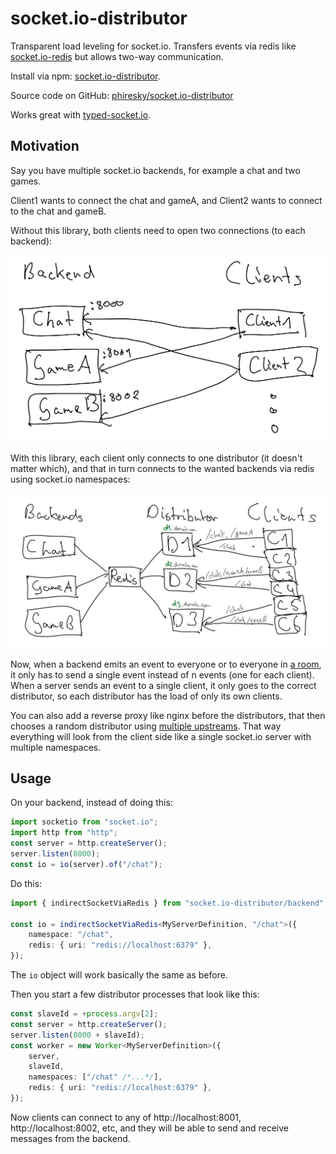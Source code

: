 # socket.io-distributor

Transparent load leveling for socket.io. Transfers events via redis like [socket.io-redis](https://github.com/socketio/socket.io-redis) but allows two-way communication.

Install via npm: [socket.io-distributor](https://www.npmjs.com/package/socket.io-distributor).

Source code on GitHub: [phiresky/socket.io-distributor](https://github.com/phiresky/socket.io-distributor)

Works great with [typed-socket.io](https://github.com/phiresky/typed-socket.io).


## Motivation

Say you have multiple socket.io backends, for example a chat and two games.

Client1 wants to connect the chat and gameA, and Client2 wants to connect to the chat and gameB.

Without this library, both clients need to open two connections (to each backend):

![Before](doc/before.png)


With this library, each client only connects to one distributor (it doesn't matter which), and that in turn connects to the wanted backends via redis using socket.io namespaces:

![After](doc/after.png)

Now, when a backend emits an event to everyone or to everyone in [a room](https://socket.io/docs/rooms-and-namespaces/#rooms), it only has to send a single event instead of n events (one for each client). When a server sends an event to a single client, it only goes to the correct distributor, so each distributor has the load of only its own clients.


You can also add a reverse proxy like nginx before the distributors, that then chooses a random distributor using [multiple upstreams](https://nginx.org/en/docs/http/ngx_http_upstream_module.html). That way everything will look from the client side like a single socket.io server with multiple namespaces.

## Usage


On your backend, instead of doing this:

```ts
import socketio from "socket.io";
import http from "http";
const server = http.createServer();
server.listen(8000);
const io = io(server).of("/chat");
```

Do this:

```ts
import { indirectSocketViaRedis } from "socket.io-distributor/backend";

const io = indirectSocketViaRedis<MyServerDefinition, "/chat">({
    namespace: "/chat",
    redis: { uri: "redis://localhost:6379" },
});
```

The `io` object will work basically the same as before.

Then you start a few distributor processes that look like this:

```ts
const slaveId = +process.argv[2];
const server = http.createServer();
server.listen(8000 + slaveId);
const worker = new Worker<MyServerDefinition>({
    server,
    slaveId,
    namespaces: ["/chat" /*...*/],
    redis: { uri: "redis://localhost:6379" },
});
```

Now clients can connect to any of http://localhost:8001, http://localhost:8002, etc, and they will be able to send and receive messages from the backend.
